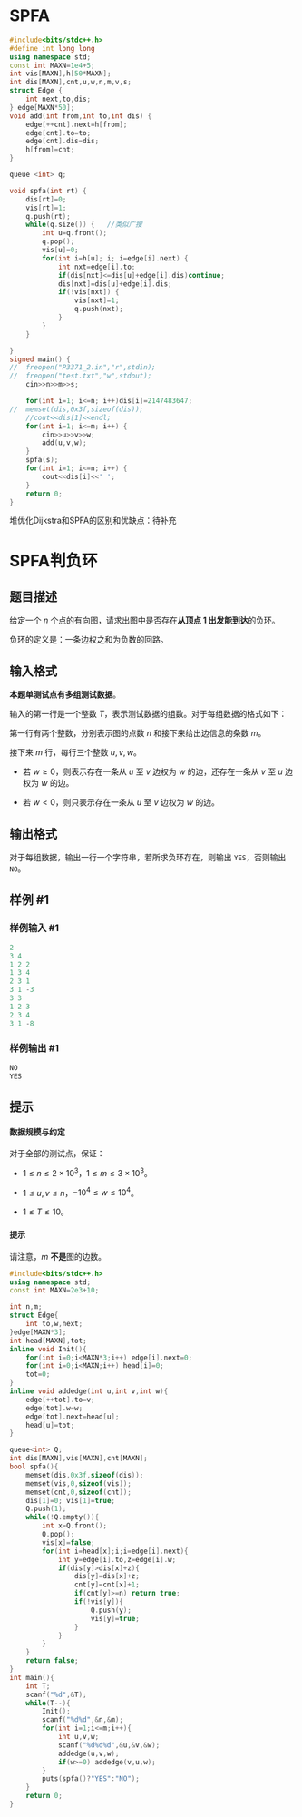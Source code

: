 # SPFA

```C++
#include<bits/stdc++.h>
#define int long long
using namespace std;
const int MAXN=1e4+5;
int vis[MAXN],h[50*MAXN];
int dis[MAXN],cnt,u,w,n,m,v,s;
struct Edge {
	int next,to,dis;
} edge[MAXN*50];
void add(int from,int to,int dis) {
	edge[++cnt].next=h[from];
	edge[cnt].to=to;
	edge[cnt].dis=dis;
	h[from]=cnt;
}

queue <int> q;

void spfa(int rt) {
	dis[rt]=0;
	vis[rt]=1;
	q.push(rt);
	while(q.size()) {   //类似广搜
		int u=q.front();
		q.pop();
		vis[u]=0;
		for(int i=h[u]; i; i=edge[i].next) {
			int nxt=edge[i].to;
			if(dis[nxt]<=dis[u]+edge[i].dis)continue;
			dis[nxt]=dis[u]+edge[i].dis;
			if(!vis[nxt]) {
				vis[nxt]=1;
				q.push(nxt);
			}
		}
	}

}
signed main() {
//	freopen("P3371_2.in","r",stdin);
//	freopen("test.txt","w",stdout);
	cin>>n>>m>>s;

	for(int i=1; i<=n; i++)dis[i]=2147483647;
//	memset(dis,0x3f,sizeof(dis));
	//cout<<dis[1]<<endl;
	for(int i=1; i<=m; i++) {
		cin>>u>>v>>w;
		add(u,v,w);
	}
	spfa(s);
	for(int i=1; i<=n; i++) {
		cout<<dis[i]<<' ';
	}
	return 0;
}
```


堆优化Dijkstra和SPFA的区别和优缺点：待补充

# SPFA判负环

## 题目描述

给定一个 $n$ 个点的有向图，请求出图中是否存在**从顶点 $1$ 出发能到达**的负环。

负环的定义是：一条边权之和为负数的回路。

## 输入格式

**本题单测试点有多组测试数据**。

输入的第一行是一个整数 $T$，表示测试数据的组数。对于每组数据的格式如下：

第一行有两个整数，分别表示图的点数 $n$ 和接下来给出边信息的条数 $m$。

接下来 $m$ 行，每行三个整数 $u, v, w$。

- 若 $w \geq 0$，则表示存在一条从 $u$ 至 $v$ 边权为 $w$ 的边，还存在一条从 $v$ 至 $u$ 边权为 $w$ 的边。

- 若 $w < 0$，则只表示存在一条从 $u$ 至 $v$ 边权为 $w$ 的边。

## 输出格式

对于每组数据，输出一行一个字符串，若所求负环存在，则输出 `YES`，否则输出 `NO`。

## 样例 #1

### 样例输入 #1

```C++
2
3 4
1 2 2
1 3 4
2 3 1
3 1 -3
3 3
1 2 3
2 3 4
3 1 -8
```

### 样例输出 #1

```C++
NO
YES
```

## 提示

#### 数据规模与约定

对于全部的测试点，保证：

- $1 \leq n \leq 2 \times 10^3$，$1 \leq m \leq 3 \times 10^3$。

- $1 \leq u, v \leq n$，$-10^4 \leq w \leq 10^4$。

- $1 \leq T \leq 10$。

#### 提示

请注意，$m$ **不是**图的边数。

```C++
#include<bits/stdc++.h>
using namespace std;
const int MAXN=2e3+10;

int n,m;
struct Edge{
	int to,w,next;
}edge[MAXN*3];        
int head[MAXN],tot;
inline void Init(){    
	for(int i=0;i<MAXN*3;i++) edge[i].next=0;
	for(int i=0;i<MAXN;i++) head[i]=0;
	tot=0;
}
inline void addedge(int u,int v,int w){
	edge[++tot].to=v;
	edge[tot].w=w;
	edge[tot].next=head[u];
	head[u]=tot;
}

queue<int> Q;
int dis[MAXN],vis[MAXN],cnt[MAXN];
bool spfa(){
	memset(dis,0x3f,sizeof(dis));
	memset(vis,0,sizeof(vis));
	memset(cnt,0,sizeof(cnt));
	dis[1]=0; vis[1]=true;
	Q.push(1);
	while(!Q.empty()){
		int x=Q.front();
		Q.pop();
		vis[x]=false;
		for(int i=head[x];i;i=edge[i].next){
			int y=edge[i].to,z=edge[i].w;
			if(dis[y]>dis[x]+z){
				dis[y]=dis[x]+z; 
				cnt[y]=cnt[x]+1;  
				if(cnt[y]>=n) return true;  
				if(!vis[y]){
					Q.push(y);
					vis[y]=true;
				}
			}
		}
	}
	return false;
}
int main(){
	int T;
	scanf("%d",&T);
	while(T--){
		Init();
		scanf("%d%d",&n,&m);
		for(int i=1;i<=m;i++){
			int u,v,w;
			scanf("%d%d%d",&u,&v,&w);
			addedge(u,v,w);
			if(w>=0) addedge(v,u,w);
		}
		puts(spfa()?"YES":"NO");
	}
	return 0;
}
```

